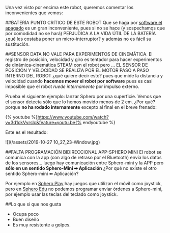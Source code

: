 Una vez visto por encima este robot, queremos comentar los inconvenientes que vemos:

##BATERÍA PUNTO CRÍTICO DE ESTE ROBOT
Que se haga por [software el apagado](/pros-and-cons.md) es un gran inconveniente, pues si no se hace (y sospechamos que por comodidad no se hará) PERJUDICA A LA VIDA ÚTIL DE LA BATERÍA ¿qué les costaba poner un micro-interruptor? y además no es fácil su sustitución.

##SENSOR DATA NO VALE PARA EXPERIMENTOS DE CINEMÁTICA.
El registro de posición, velocidad y giro es tentador para hacer experimentos de dinámica-cinemática STEAM con el robot pero ... EL SENSOR DE POSICIÓN Y VELOCIDAD SE REALIZA POR EL MOTOR PASO A PASO INTERNO DEL ROBOT ¿qué quiere decir esto? pues que mide la distancia y velocidad cuando **hacemos mover el robot por software** pues es casi imposible que el robot *ruede internamente* por impulso externo. 

Prueba el siguiente ejemplo: lanzar Sphero por una superficie. Vemos que el sensor detecta sólo que lo hemos movido menos de 2 cm. ¿Por qué? porque **no ha rodado internamente** excepto al final en el breve frenado:

{% youtube %}https://www.youtube.com/watch?v=3d1ckVvrsIc&feature=youtu.be{% endyoutube %}

Este es el resultado:

![](/assets/2019-10-27 10_27_23-Window.jpg)

##FALTA PROGRAMACIÓN BIDIRECCIONAL APP-SPHERO MINI
El robot se comunica con la app (con algo de retraso por el Bluetooth) envía los datos de los sensores... luego hay comunicación entre Sphero-mini y la APP pero **sólo en un sentido Sphero-Mini ➡ Aplicación** ¿Por qué no existe el otro sentido Sphero-mini ⬅ Aplicación? 

Por ejemplo en [Sphero Play](/primer-contacto.md) hay juegos que utilizan el móvil como joystick, pero en [Sphero Edu](/segundo-programar.md) no podemos programar enviar órdenes a Sphero-mini, por ejemplo usar las teclas del teclado como joystick.

##Lo que sí que nos gusta
* Ocupa poco
* Buen diseño
* Es muy resistente a golpes.
